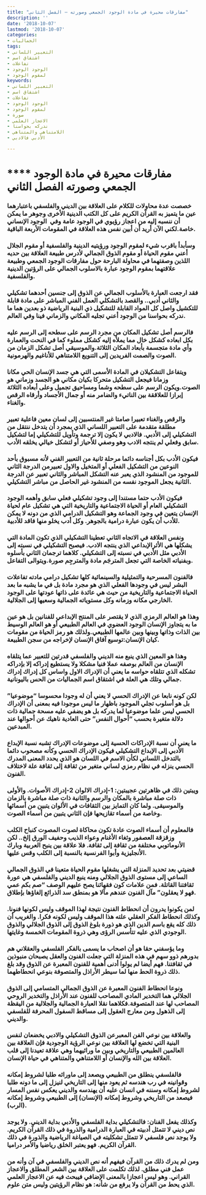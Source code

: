 ```yaml
---
title: "مفارقات محيرة في مادة الوجود الجمعي وصورته – الفصل الثاني"
description: ''
date: '2018-10-07'
lastmod: '2018-10-07'
categories:
- الجماليات
tags:
- التعبير اللساني
- اشتقاق اسم
- تفاعلات
- الوجود الوجود
- لمقوم الوجود
keywords:
- التعبير اللساني
- اشتقاق اسم
- تفاعلات
- الوجود الوجود
- لمقوم الوجود
- صورة
- الاعجاز العلمي
- ندركه بحواسنا
- اللامتناهي والمتناهي
- الأدبي فالادبي

---
```

# **** **مفارقات محيرة في مادة الوجود الجمعي وصورته الفصل الثاني**

### خصصت عدة محاولات للكلام على العلاقة بين الديني والفلسفي باعتبارهما عين ما يتميز به القرآن الكريم على كل الكتب الدينية الأخرى وجوهر ما يمكن أن ننسبه إليه من اعجاز رؤيوي في الوجود عامة وفي  الوجود الإنساني خاصة.لكني الآن أريد أن أبين نفس هذه العلاقة في المقومات الأربعة الباقية.

### وسأبدأ باقرب شيء لمقوم الوجود ورؤيتيه الدينية والفلسفية أو مقوم الجلال أعني مقوم الحياة أو مقوم الذوق الجمالي لأدرس طبيعة العلاقة بين حديه اللذين وصفتهما في محاولة البارحة حول مفارقات الوجود الجمعي وطبيعة علاقتهما بمقوم الوجود عبارة بالاسلوب الجمالي على الرؤتين الدينية والفلسفية.

### فقد ارجعت العبارة بالأسلوب الجمالي عن الذوق إلى جنسين أحدهما تشكيلي والثاني أدبي.. والقصد بالتشكلي العمل الفني المباشر على مادة قابلة للتكشيل واصل كل المواد القابلة للتشكيل ذي البنية الرياضية ذو بعدين هما ما ندركه بحواسنا من الوجود أعني تجليه المكاني والزماني فينا وفي العالم.

### فالرسم أصل تشكيل المكان من مجرد الرسم على سطحه إلى الرسم عليه بكل ابعاده كشكل خال مما يملأه إليه كشكل مملوء كما في النحت والعمارة وأي مادة متجسمة بأبعاد المكان الثلاثة.والموسيقي أصل تشكل الزمان من الصوت والصمت الفريدين إلى التنويع اللامتناهي للأناغيم والهرمونية.

### ويتفاعل التشكيلان في المادة الأسمى التي هي جسد الإنسان الحي مكانا وزمانا فيجعل التشكيل متحركا بكيان مكاني هو الجسد وزماني هو الصوت.ويكون الرسم على سطحه وشما ومساحيق تجميل وعلى أبعاده الثلاثة إبرازا للعلاققة بين الناتيء والضامر منه أو جمال الأجساد وأرقاه الرقص والغناء.

### والرقص والغناء تعبيرا صامتا غير المنتسبين إلى لسان معين فاعلية تعبير مطلقة متقدمة على التعبير اللساني الذي بمجرد أن يتدخل ننتقل من التشكيلي إلى الأدبي. فالادبي لا يكون إلا ترجمة وتأويل للتشكيلي إما لتشكيل سابق وفعلي لم ينتجه الادب وهو وصفي للأحياز أو لتشكل خيالي يخلقه الأدب.

### فيكون الأدب بكل أجناسه دائما مرحلة ثانية من التعبير الفني لأنه مسبوق بأحد النوعين من التشكيل الفعلي أو المتخيل والاول تعبيرمن الدرجة الثاني للموجود من المنشود الذي يعبر عنه التشكل المباشر والثاني تعبير عن الدرجة الثانية يجعل الموجود نفسه من المنشود غير الحاصل من مباشر التشكيلي.

### فيكون الأدب حتما مستندا إلى وجود تشكيلي فعلي سابق وأهمه الوجود التشكيلي العام أو الحياة الاجتماعية والتاريخية التي هي تشكيل عام لحياة الإنسان يتعين في وجود الجماعة وهو التشكيل الدرامي الذي من دونه لا يمكن للأدب أن يكون عبارة درامية بالجوهر. وكل أدب يخلو منها فاقد للأدبية.

### ونفس العلاقة في الاتجاه الثاني تعطينا التشكيلي الذي تكون المادة التي يشكلها هي الأثرالإبداعي الذي ينتجه الادب. فيصبح التشكيلي في نسبته إلى الأدبي مثل الأدبي في نسبته إلى التشكيلي. كلاهما ترجمان الثاني بأسلوه وبفنياته الخاصة التي تجعل المترجَم مادة والمترجِم صورة.ويتوالى التفاعل.

### فالفنون المسرحية والتمثيلية والسينمائية كلها تشكيل درامي مادته تفاعلات البشر ليس في وجودها الفعلي الذي هو مجرد مادة بل في ما يشبه ما بعد الحياة الاجتماعية والتاريخية من حيث هي عائدة على ذاتها عودتها على الوجود الخارجي مكانه وزمانه وكل مستوياته الجمالية وسعيها إلى الجلالية.

### وهذا هو العالم الرمزي الذي لا يقتصر على المنتج الإبداعي للفنانين بل هو عين ما به يتجاوز الإنسان الوجود العضوي في العالم الطبيعي أو هو العالم الوسيط بين الذات وذاتها وبينها وبين عالمها الطبيعي.ولذلك هو رمز الحياة من مقومات كيان الإنسان:توسيع آفاق الإنسان لإخراجه من سجن الطبيعة.

### وهذا هو المعين الذي ينبع منه الديني والفلسفي قدرتين للتعبير عما يتلقاه الإنسان من العالم بوصفه عملا فنيا مشكلا ولا يستطيع إدراكه إلا بإدراكه تشكله الذي تتلقاه حواسه ما يعني أن الإدراك الاول واساس كل إدراك إدراك جمالي وتلك هي العلة في اشتقاق اسم الجماليات من الحس باليونانية.

### لكن كونه نابعا عن الإدراك الحسي لا يعني أن له وجودا محسوسا “موضوعيا” بل هو أسلوب تجلي الموجود باظهار ما ليس موجودا فيه بمعنى أن الإدراك الحسي ليس علما موضوعيا لما يدركه بل هو يضفي عليه مسحة جمالية ذات دلالة متغيرة بحسب “أحوال النفس” حتى العادية ناهيك عن أحوالها عند المبدعين.

### ما يعني أن نسبة الإدراكات الحسية إلى موضوعات الإدراك تشبه نسبة الإبداع الأدبي إلى الإبداع التشكيلي فيكون الإدراك الحسي وكأنه مصحوب دائما بالتدخل اللساني لكأن الاسم في اللسان هو الذي يحدد المعنى المدرك الحسي ينزله في نظام رمزي لساني متغير من ثقافة إلى ثقافة علة لاختلاف الفنون.

### ويبتين ذلك في ظاهرتين عجيبتين: 1-إدراك الالوان 2-إدراك الأصوات. والأولى ذات صلة مباشرة بالمكان والرسم والثانية ذات صلة مباشرة بالزمان والموسيقى. ولما كان التمايز بين الثقافات في الألوان يتبين من أسمائها وخاصة من أسماء تقازيحها فإن الثاني يتبين من أسماء الصوت.

### فالمعلوم أن أسماء الصوت عادة تكون محاكاة لصوت المصوت كنباح الكلب وزقزقة العصفور وثغاء الأغنام وعواء الذيب وحفيف الورق إلخ.. لكن الأنوماتوبي مختلفة من ثقافة إلى ثقافة. فلا علاقة بين ينبح العربية وبارك الأنجليزية وأبوا الفرنسية بالنسبة إلى الكلب وقس عليها.

### قضيتي بعد تحديد المنزلة التي يشغلها مقوم الحياة متعينا في الذوق الجمالي الساعي إلى مستوى الذوق الجلالي ومنه ينبع الديني والفلسفي هي عورة ثقافتنا القاتلة. فمن علامات كون فقهائنا يصح عليهم الوصف “صم بكم عمي فهو لا يعقلون” مآل الفنون عندهم مآلا هو بمنطق سد الذرائع إلغاؤها بإطلاق.

### لمن يكونوا يدرون أن انحطاط الفنون نتيجة لهذا الموقف وليس لكونها فنونا. وكذلك انحطاط الفكر العقلي علته هذا الموقف وليس لكونه فكرا. والغريب أن ذلك كله يقع باسم الدين الذي هو ذورة بلوغ الذوق إلى الذوق الجلالي والذوق الوجودي الذي عليه تتأسس الرؤى وهي ذروة المقومات الخمسة وغايتها.

### وما يؤسفني حقا هو أن اصحاب ما يسمى بالفكر الفلسفي والعقلاني هم بدورهم ذوو سهم في هذه المنزلة التي جعلت الفنون والعقل يصبحان منبوذين في ثقافتنا. فهم أيضا لم يولوا أدنى أهمية للفنون المعبرة عن الذوق وقد بلغ ذلك ذروة الحط منها لما سيطر الأراذل والمتصوفة بنوعي انحطاطهما.

### ونوعا انحطاط الفنون المعبرة عن الذوق الجمالي المتسامي إلى الذوق الجلالي هما التخدير المادي المصاحب للفنون عند الأراذل والتخدير الروحي المصاحب لها عند المتصوفة.فكلاهما نقلا العبارة الجمالية والجلالية من اليقظة إلى الذهول ومن معارج العقول إلى مساقط السفول المحرفة للفلسفي والديني.

### والعلاقة بين نوعي الفن المعبرعن الذوق التشكيلي والادبي يخضعان لنفس البنية التي تخضع لها العلاقة بين نوعي الرؤية الوجودية فإن العلاقة بين العالمين الطبيعي والتاريخي وبين ما ورائيهما وهي علاقة تعيدنا إلى قلب العلاقة بين الله والإنسان أو اللامتناهي والمتناهي في حياة الإنسان.

### فالفلسفي ينطلق من الطبيعي ويصعد إلى ماورائه طلبا لشروط إمكانه وقوانينه في رب هندسه ثم يعود منها إلى التاريخي لنيزل إلى ما دونه طلبا لشروط إمكانه وسننه في انسان عليه أن يهندسه والديني يعكس نفس المسار فيصعد من التاريخي وشروط إمكانه (الإنسان) إلى الطبيعي وشروط إمكانه (الرب).

### وكذلك يفعل الفنان: فالتشكيلي بداية الفلسفي والأدبي بداية الديني. ولا يوجد نص ديني لا تتمثل أدبيته في العبارة الدرامية والذروة في ذلك القرآن الكريم. ولا يوجد نص فلسفي لا تتمثل تشكليته في الصياغة الرياضية والذورة في ذلك القرآن الكريم. فهو يعتبر الخلق رياضيا والأمر دراميا.

### ومن لم يدرك ذلك من القرآن فيفهم أنه نص الديني والفلسفي في آن وأنه من عمل فني مطلق. لذلك تكلمت على العلاقة بين الشعر المطلق والاعجاز القراني. وهو ليس اعجازا بالمعنى الإضافي فيبحث فيه عن الاعجاز العلمي الذي يحط من القرآن ولا يرفع من شأنه: هو نظام الرؤيتين وليس متن علوم.

###
